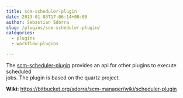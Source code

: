 ```yaml
---
title: scm-scheduler-plugin
date: 2013-01-03T17:06:14+00:00
author: Sebastian Sdorra
slug: /plugins/scm-scheduler-plugin/
categories:
  - plugins
  - workflow-plugins

---
```

The [scm-scheduler-plugin](https://bitbucket.org/sdorra/scm-scheduler-plugin) provides an api for other plugins to execute scheduled  
jobs. The plugin is based on the quartz project.
  
**Wiki:** <a href="https://bitbucket.org/sdorra/scm-manager/wiki/scheduler-plugin" target="_blank" rel="noopener noreferrer">https://bitbucket.org/sdorra/scm-manager/wiki/scheduler-plugin
